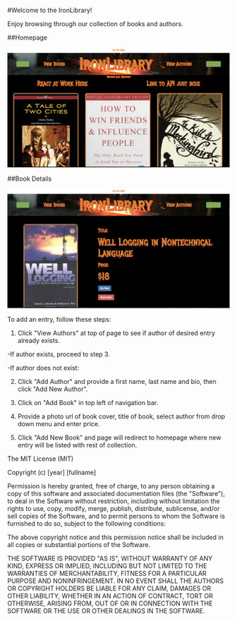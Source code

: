 #Welcome to the IronLibrary!

Enjoy browsing through our collection of books and authors.

##Homepage

![img](homepage.png)

##Book Details

![img](book_show.png)

To add an entry, follow these steps:

1. Click "View Authors" at top of page to see if author of desired entry already exists.

  -If author exists, proceed to step 3.

  -If author does not exist:

2. Click "Add Author" and provide a first name, last name and bio, then click "Add New Author".

3. Click on "Add Book" in top left of navigation bar.

4. Provide a photo url of book cover, title of book, select author from drop down menu and enter price.

5. Click "Add New Book" and page will redirect to homepage where new entry will be listed with rest of collection.

The MIT License (MIT)

Copyright (c) [year] [fullname]

Permission is hereby granted, free of charge, to any person obtaining a copy
of this software and associated documentation files (the "Software"), to deal
in the Software without restriction, including without limitation the rights
to use, copy, modify, merge, publish, distribute, sublicense, and/or sell
copies of the Software, and to permit persons to whom the Software is
furnished to do so, subject to the following conditions:

The above copyright notice and this permission notice shall be included in all
copies or substantial portions of the Software.

THE SOFTWARE IS PROVIDED "AS IS", WITHOUT WARRANTY OF ANY KIND, EXPRESS OR
IMPLIED, INCLUDING BUT NOT LIMITED TO THE WARRANTIES OF MERCHANTABILITY,
FITNESS FOR A PARTICULAR PURPOSE AND NONINFRINGEMENT. IN NO EVENT SHALL THE
AUTHORS OR COPYRIGHT HOLDERS BE LIABLE FOR ANY CLAIM, DAMAGES OR OTHER
LIABILITY, WHETHER IN AN ACTION OF CONTRACT, TORT OR OTHERWISE, ARISING FROM,
OUT OF OR IN CONNECTION WITH THE SOFTWARE OR THE USE OR OTHER DEALINGS IN THE
SOFTWARE.
